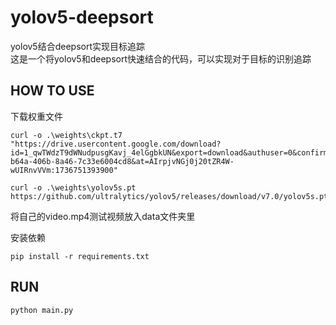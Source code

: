 # yolov5-deepsort
yolov5结合deepsort实现目标追踪<br>
这是一个将yolov5和deepsort快速结合的代码，可以实现对于目标的识别追踪<br>
## HOW TO USE
下载权重文件
```
curl -o .\weights\ckpt.t7 "https://drive.usercontent.google.com/download?id=1_qwTWdzT9dWNudpusgKavj_4elGgbkUN&export=download&authuser=0&confirm=t&uuid=9d009b8f-b64a-406b-8a46-7c33e6004cd8&at=AIrpjvNGj0j20tZR4W-wUIRnvVVm:1736751393900"
```
```
curl -o .\weights\yolov5s.pt https://github.com/ultralytics/yolov5/releases/download/v7.0/yolov5s.pt
```
将自己的video.mp4测试视频放入data文件夹里<br>

安装依赖
```
pip install -r requirements.txt
```
## RUN

```
python main.py
```
